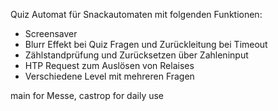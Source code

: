 Quiz Automat für Snackautomaten mit folgenden Funktionen:
- Screensaver
- Blurr Effekt bei Quiz Fragen und Zurückleitung bei Timeout
- Zählstandprüfung und Zurücksetzen über Zahleninput
- HTP Request zum Auslösen von Relaises
- Verschiedene Level mit mehreren Fragen



main for Messe, castrop for daily use
